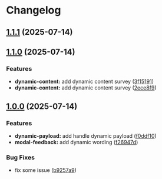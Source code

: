 # Changelog

## [1.1.1](https://github.com/prometix88/prometix/compare/v1.1.0...v1.1.1) (2025-07-14)

## [1.1.0](https://github.com/solehudin5699/prometix/compare/v1.0.0...v1.1.0) (2025-07-14)

### Features

* **dynamic-content:** add dynamic content survey ([3f15191](https://github.com/solehudin5699/prometix/commit/3f15191d83307fe4242e0f0d250fdd98e1a4295f))
* **dynamic-content:** add dynamic content survey ([2ece8f9](https://github.com/solehudin5699/prometix/commit/2ece8f98c812a09f79f838f37ecbdb76f6ddf43e))

## [1.0.0](https://github.com/solehudin5699/prometix/compare/v0.1.2...v1.0.0) (2025-07-14)

### Features

* **dynamic-payload:** add handle dynamic payload ([f0ddf10](https://github.com/solehudin5699/prometix/commit/f0ddf10593a9084c1e2b77a3d07c3028fe5b5758))
* **modal-feedback:** add dynamic wording ([f26947d](https://github.com/solehudin5699/prometix/commit/f26947d82ce0ad3bd430c62f860f0c20b2ea883b))

### Bug Fixes

* fix some issue ([b9257a9](https://github.com/solehudin5699/prometix/commit/b9257a99aed2d9fa34e744abee69494db43d69a8))
